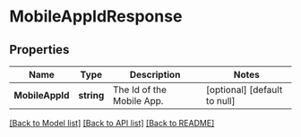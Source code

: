 # MobileAppIdResponse

## Properties
Name | Type | Description | Notes
------------ | ------------- | ------------- | -------------
**MobileAppId** | **string** | The Id of the Mobile App. | [optional] [default to null]

[[Back to Model list]](../README.md#documentation-for-models) [[Back to API list]](../README.md#documentation-for-api-endpoints) [[Back to README]](../README.md)

